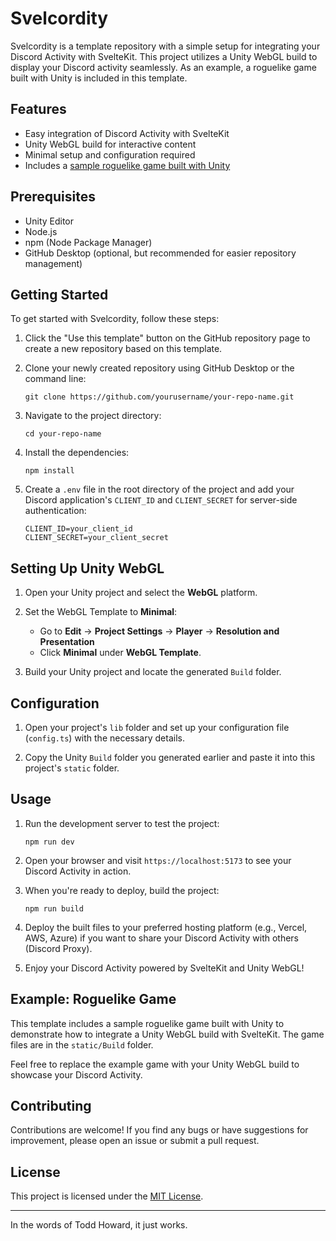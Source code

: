 # Svelcordity

Svelcordity is a template repository with a simple setup for integrating your Discord Activity with SvelteKit. This project utilizes a Unity WebGL build to display your Discord activity seamlessly. As an example, a roguelike game built with Unity is included in this template.

## Features

- Easy integration of Discord Activity with SvelteKit
- Unity WebGL build for interactive content
- Minimal setup and configuration required
- Includes a [sample roguelike game built with Unity](https://github.com/Chizaruu/Unity-RL-Tutorial)

## Prerequisites

- Unity Editor
- Node.js
- npm (Node Package Manager)
- GitHub Desktop (optional, but recommended for easier repository management)

## Getting Started

To get started with Svelcordity, follow these steps:

1. Click the "Use this template" button on the GitHub repository page to create a new repository based on this template.

2. Clone your newly created repository using GitHub Desktop or the command line:
   ```
   git clone https://github.com/yourusername/your-repo-name.git
   ```

3. Navigate to the project directory:
   ```
   cd your-repo-name
   ```

4. Install the dependencies:
   ```
   npm install
   ```

5. Create a `.env` file in the root directory of the project and add your Discord application's `CLIENT_ID` and `CLIENT_SECRET` for server-side authentication:
   ```
   CLIENT_ID=your_client_id
   CLIENT_SECRET=your_client_secret
   ```

## Setting Up Unity WebGL

1. Open your Unity project and select the **WebGL** platform.

2. Set the WebGL Template to **Minimal**:
   - Go to **Edit** -> **Project Settings** -> **Player** -> **Resolution and Presentation**
   - Click **Minimal** under **WebGL Template**.

3. Build your Unity project and locate the generated `Build` folder.

## Configuration

1. Open your project's `lib` folder and set up your configuration file (`config.ts`) with the necessary details.

2. Copy the Unity `Build` folder you generated earlier and paste it into this project's `static` folder.

## Usage

1. Run the development server to test the project:
   ```
   npm run dev
   ```

2. Open your browser and visit `https://localhost:5173` to see your Discord Activity in action.

3. When you're ready to deploy, build the project:
   ```
   npm run build
   ```

4. Deploy the built files to your preferred hosting platform (e.g., Vercel, AWS, Azure) if you want to share your Discord Activity with others (Discord Proxy).

5. Enjoy your Discord Activity powered by SvelteKit and Unity WebGL!

## Example: Roguelike Game

This template includes a sample roguelike game built with Unity to demonstrate how to integrate a Unity WebGL build with SvelteKit. The game files are in the `static/Build` folder.

Feel free to replace the example game with your Unity WebGL build to showcase your Discord Activity.

## Contributing

Contributions are welcome! If you find any bugs or have suggestions for improvement, please open an issue or submit a pull request.

## License

This project is licensed under the [MIT License](LICENSE).

---

In the words of Todd Howard, it just works.
